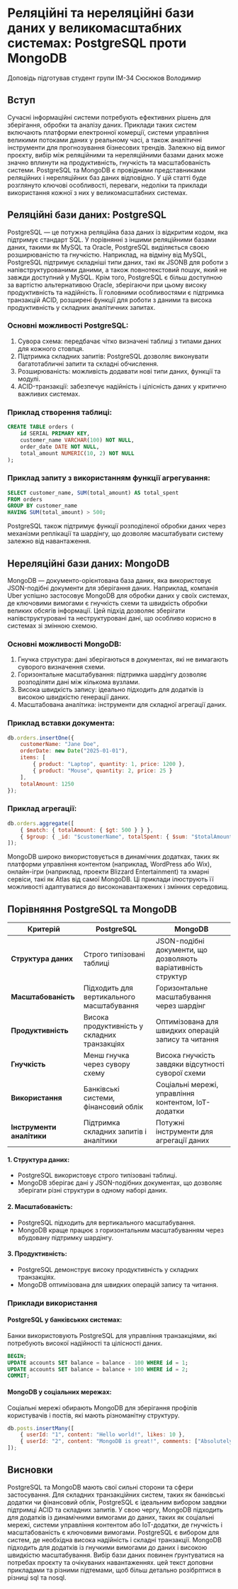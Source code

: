 # Реляційні та нереляційні бази даних у великомасштабних системах: PostgreSQL проти MongoDB 
Доповідь підготував студент групи ІМ-34 Сюсюков Володимир

## Вступ
Сучасні інформаційні системи потребують ефективних рішень для зберігання, обробки та аналізу даних. Приклади таких систем включають платформи електронної комерції, системи управління великими потоками даних у реальному часі, а також аналітичні інструменти для прогнозування бізнесових трендів. Залежно від вимог проєкту, вибір між реляційними та нереляційними базами даних може значно вплинути на продуктивність, гнучкість та масштабованість системи. PostgreSQL та MongoDB є провідними представниками реляційних і нереляційних баз даних відповідно. У цій статті буде розглянуто ключові особливості, переваги, недоліки та приклади використання кожної з них у великомасштабних системах.

## Реляційні бази даних: PostgreSQL
PostgreSQL — це потужна реляційна база даних із відкритим кодом, яка підтримує стандарт SQL. У порівнянні з іншими реляційними базами даних, такими як MySQL та Oracle, PostgreSQL виділяється своєю розширюваністю та гнучкістю. Наприклад, на відміну від MySQL, PostgreSQL підтримує складніші типи даних, такі як JSONB для роботи з напівструктурованими даними, а також повнотекстовий пошук, який не завжди доступний у MySQL. Крім того, PostgreSQL є більш доступною за вартістю альтернативою Oracle, зберігаючи при цьому високу продуктивність та надійність. Її головними особливостями є підтримка транзакцій ACID, розширені функції для роботи з даними та висока продуктивність у складних аналітичних запитах.

### Основні можливості PostgreSQL:
1. Сувора схема: передбачає чітко визначені таблиці з типами даних для кожного стовпця.
2. Підтримка складних запитів: PostgreSQL дозволяє виконувати багатотабличні запити та складні обчислення.
3. Розширюваність: можливість додавати нові типи даних, функції та модулі.
4. ACID-транзакції: забезпечує надійність і цілісність даних у критично важливих системах.

### Приклад створення таблиці:
```sql
CREATE TABLE orders (
    id SERIAL PRIMARY KEY,
    customer_name VARCHAR(100) NOT NULL,
    order_date DATE NOT NULL,
    total_amount NUMERIC(10, 2) NOT NULL
);
```

### Приклад запиту з використанням функції агрегування:
```sql
SELECT customer_name, SUM(total_amount) AS total_spent
FROM orders
GROUP BY customer_name
HAVING SUM(total_amount) > 500; 
```
PostgreSQL також підтримує функції розподіленої обробки даних через механізми реплікації та шардінгу, що дозволяє масштабувати систему залежно від навантаження.

## Нереляційні бази даних: MongoDB
MongoDB — документо-орієнтована база даних, яка використовує JSON-подібні документи для зберігання даних. Наприклад, компанія Uber успішно застосовує MongoDB для обробки даних у своїх системах, де ключовими вимогами є гнучкість схеми та швидкість обробки великих обсягів інформації. Цей підхід дозволяє зберігати напівструктуровані та неструктуровані дані, що особливо корисно в системах зі змінною схемою.

### Основні можливості MongoDB:
1. Гнучка структура: дані зберігаються в документах, які не вимагають суворого визначення схеми.
2. Горизонтальне масштабування: підтримка шардінгу дозволяє розподіляти дані між кількома вузлами.
3. Висока швидкість запису: ідеально підходить для додатків із високою швидкістю генерації даних.
4. Масштабована аналітика: інструменти для складної агрегації даних.

### Приклад вставки документа:
```javascript
db.orders.insertOne({
    customerName: "Jane Doe",
    orderDate: new Date("2025-01-01"),
    items: [
        { product: "Laptop", quantity: 1, price: 1200 },
        { product: "Mouse", quantity: 2, price: 25 }
    ],
    totalAmount: 1250
});
```

### Приклад агрегації:
```javascript
db.orders.aggregate([
    { $match: { totalAmount: { $gt: 500 } } },
    { $group: { _id: "$customerName", totalSpent: { $sum: "$totalAmount" } } }
]);
```
MongoDB широко використовується в динамічних додатках, таких як платформи управління контентом (наприклад, WordPress або Wix), онлайн-ігри (наприклад, проекти Blizzard Entertainment) та хмарні сервіси, такі як Atlas від самої MongoDB. Ці приклади ілюструють її можливості адаптуватися до високонавантажених і змінних середовищ.

## Порівняння PostgreSQL та MongoDB

| Критерій              | PostgreSQL                               | MongoDB                                 |
|-----------------------|------------------------------------------|-----------------------------------------|
| **Структура даних**    | Строго типізовані таблиці               | JSON-подібні документи, що дозволяють варіативність структур |
| **Масштабованість**    | Підходить для вертикального масштабування | Горизонтальне масштабування через шардінг |
| **Продуктивність**     | Висока продуктивність у складних транзакціях | Оптимізована для швидких операцій запису та читання |
| **Гнучкість**          | Менш гнучка через сувору схему          | Висока гнучкість завдяки відсутності суворої схеми |
| **Використання**       | Банківські системи, фінансовий облік    | Соціальні мережі, управління контентом, IoT-додатки |
| **Інструменти аналітики** | Підтримка складних запитів і аналітики  | Потужні інструменти для агрегації даних |

#### 1. **Структура даних**:
- PostgreSQL використовує строго типізовані таблиці.
- MongoDB зберігає дані у JSON-подібних документах, що дозволяє зберігати різні структури в одному наборі даних.

#### 2. **Масштабованість**:
- PostgreSQL підходить для вертикального масштабування.
- MongoDB краще працює з горизонтальним масштабуванням через вбудовану підтримку шардінгу.

#### 3. **Продуктивність**:
- PostgreSQL демонструє високу продуктивність у складних транзакціях.
- MongoDB оптимізована для швидких операцій запису та читання.

### Приклади використання

#### PostgreSQL у банківських системах:
Банки використовують PostgreSQL для управління транзакціями, які потребують високої надійності та цілісності даних.

```sql
BEGIN;
UPDATE accounts SET balance = balance - 100 WHERE id = 1;
UPDATE accounts SET balance = balance + 100 WHERE id = 2;
COMMIT;
```

#### MongoDB у соціальних мережах:
Соціальні мережі обирають MongoDB для зберігання профілів користувачів і постів, які мають різноманітну структуру.

```javascript
db.posts.insertMany([
    { userId: "1", content: "Hello world!", likes: 10 },
    { userId: "2", content: "MongoDB is great!", comments: ["Absolutely!", "Indeed!"] }
]);
```

## Висновки
PostgreSQL та MongoDB мають свої сильні сторони та сфери застосування. Для складних транзакційних систем, таких як банківські додатки чи фінансовий облік, PostgreSQL є ідеальним вибором завдяки підтримці ACID та складних запитів. У свою чергу, MongoDB підходить для додатків із динамічними вимогами до даних, таких як соціальні мережі, системи управління контентом або IoT-додатки, де гнучкість і масштабованість є ключовими вимогами. PostgreSQL є вибором для систем, де необхідна висока надійність і складні транзакції. MongoDB підходить для додатків із гнучкими вимогами до даних і високою швидкістю масштабування. Вибір бази даних повинен ґрунтуватися на потребах проєкту та очікуваних навантаженнях. цей текст доповни прикладами та різними підтемами, щоб більш детально розібрптися в різниці sql та nosql.
